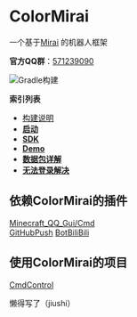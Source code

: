 # ColorMirai

一个基于[Mirai](https://github.com/mamoe/mirai) 的机器人框架

**官方QQ群**：[571239090](https://qm.qq.com/cgi-bin/qm/qr?k=85m_MZMJ7BbyZ2vZW4wHVZGGvGnIL2As&jump_from=webapi)

![Gradle构建](https://github.com/Coloryr/ColorMirai/workflows/Gradle%E6%9E%84%E5%BB%BA/badge.svg)

**索引列表**

- [构建说明](./docs/build.md)
- [**启动**](./docs/run.md)
- [**SDK**](./docs/sdk.md)
- [**Demo**](./docs/demo.md)
- [**数据包详解**](./docs/pack.md)
- [**无法登录解决**](./docs/login.md)

## 依赖ColorMirai的插件

[Minecraft_QQ_Gui/Cmd](https://github.com/HeartAge/Minecraft_QQ-C-Server-)  
[GitHubPush](https://github.com/Coloryr/GitHubPush)
[BotBiliBili](https://github.com/Coloryr/BotBiliBili)

## 使用ColorMirai的项目

[CmdControl](https://github.com/Coloryr/CmdControl)

<!--有人帮你写2333-->
懒得写了（jiushi）
